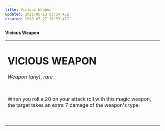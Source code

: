 ```yaml
---
title: Vicious Weapon
updated: 2021-06-13 03:14:42Z
created: 2018-07-27 18:59:47Z
---
```


**Vicious Weapon**

<table><tbody><tr class="odd"><td><h1 id="vicious-weapon"><strong>VICIOUS WEAPON</strong></h1><p><em>Weapon (any), rare</em></p><p> </p><p>When you roll a 20 on your attack roll with this magic weapon, the target takes an extra 7 damage of the weapon's type.</p><p> </p></td></tr></tbody></table>